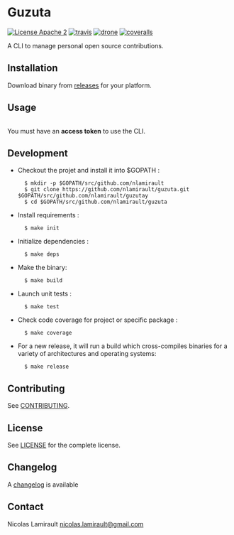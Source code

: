 # Guzuta

[![License Apache 2][badge-license]][LICENSE]
[![travis][badge-travis]][travis]
[![drone][badge-drone]][drone]
[![coveralls][badge-coveralls]][coveralls]

A CLI to manage personal open source contributions.

## Installation

Download binary from [releases][] for your platform.

## Usage

```bash

```

You must have an **access token** to use the CLI.


## Development

* Checkout the projet and install it into $GOPATH :

        $ mkdir -p $GOPATH/src/github.com/nlamirault
        $ git clone https://github.com/nlamirault/guzuta.git $GOPATH/src/github.com/nlamirault/guzutay
        $ cd $GOPATH/src/github.com/nlamirault/guzuta

* Install requirements :

        $ make init

* Initialize dependencies :

        $ make deps

* Make the binary:

        $ make build

* Launch unit tests :

        $ make test

* Check code coverage for project or specific package :

        $ make coverage

* For a new release, it will run a build which cross-compiles binaries for
  a variety of architectures and operating systems:

        $ make release


## Contributing

See [CONTRIBUTING](CONTRIBUTING.md).


## License

See [LICENSE][] for the complete license.


## Changelog

A [changelog](ChangeLog.md) is available


## Contact

Nicolas Lamirault <nicolas.lamirault@gmail.com>


[badge-license]: https://img.shields.io/badge/license-Apache_2-green.svg?style=flat
[LICENSE]: https://github.com/nlamirault/guzuta/blob/master/LICENSE
[travis]: https://travis-ci.org/nlamirault/guzuta
[badge-travis]: http://img.shields.io/travis/nlamirault/guzuta.svg?style=flat
[badge-drone]: https://drone.io/github.com/nlamirault/guzuta/status.png
[drone]: https://drone.io/github.com/nlamirault/guzuta/latest
[badge-coveralls]: https://coveralls.io/repos/nlamirault/guzuta/badge.svg
[coveralls]: https://coveralls.io/r/nlamirault/guzuta

[releases]: https://github.com/nlamirault/guzuta/releases

